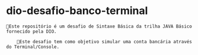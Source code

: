 # dio-desafio-banco-terminal

    🤖Este repositório é um desafio de Sintaxe Básica da trilha JAVA Básico fornecido pela DIO.

        👀Este desafio tem como objetivo simular uma conta bancária através do Terminal/Console.
